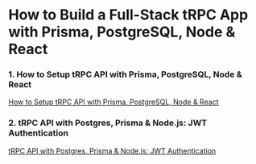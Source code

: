 # How to Build a Full-Stack tRPC App with Prisma, PostgreSQL, Node & React

### 1. How to Setup tRPC API with Prisma, PostgreSQL, Node & React

[How to Setup tRPC API with Prisma, PostgreSQL, Node & React](https://codevoweb.com/setup-trpc-api-with-prisma-postgresql-nodejs-reactjs)

### 2. tRPC API with Postgres, Prisma & Node.js: JWT Authentication

[tRPC API with Postgres, Prisma & Node.js: JWT Authentication](https://codevoweb.com/trpc-api-with-postgres-prisma-nodejs-jwt-authentication/)
